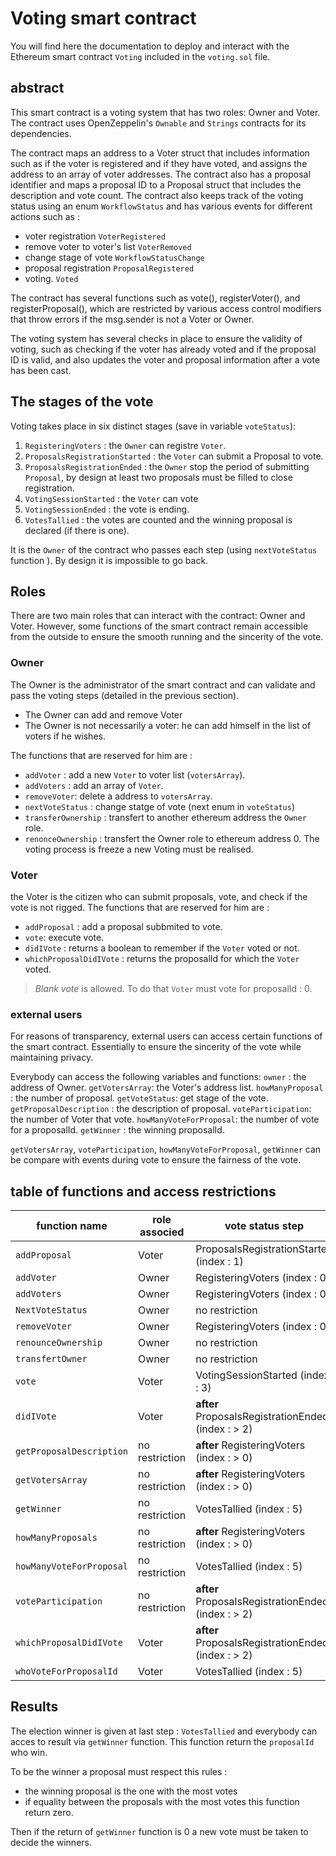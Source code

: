 # Voting smart contract

You will find here the documentation to deploy and interact with the Ethereum smart contract `Voting` included in the `voting.sol` file.

## abstract

This smart contract is a voting system that has two roles: Owner and Voter.
The contract uses OpenZeppelin's `Ownable` and `Strings` contracts for its dependencies.

The contract maps an address to a Voter struct that includes information such as if the voter is registered and if they have voted, and assigns the address to an array of voter addresses.
The contract also has a proposal identifier and maps a proposal ID to a Proposal struct that includes the description and vote count. 
The contract also keeps track of the voting status using an enum `WorkflowStatus` and has various events for different actions such as :
* voter registration `VoterRegistered`
* remove voter to voter's list `VoterRemoved`
* change stage of vote `WorkflowStatusChange`
* proposal registration `ProposalRegistered`
* voting. `Voted`

The contract has several functions such as vote(), registerVoter(), and registerProposal(), which are restricted by various access control modifiers that throw errors if the msg.sender is not a Voter or Owner.

The voting system has several checks in place to ensure the validity of voting, such as checking if the voter has already voted and if the proposal ID is valid, and also updates the voter and proposal information after a vote has been cast.

## The stages of the vote

Voting takes place in six distinct stages (save in variable `voteStatus`):

1. `RegisteringVoters` : the `Owner` can registre `Voter`.
2. `ProposalsRegistrationStarted` : the `Voter` can submit a Proposal to vote.
3. `ProposalsRegistrationEnded` :  the `Owner` stop the period of submitting `Proposal`, by design at least two proposals must be filled to close registration.
4. `VotingSessionStarted` : the `Voter` can vote
5. `VotingSessionEnded` : the vote is ending.
6. `VotesTallied` : the votes are counted and the winning proposal is declared (if there is one).

It is the `Owner` of the contract who passes each step (using `nextVoteStatus` function ). By design it is impossible to go back.

## Roles

There are two main roles that can interact with the contract: Owner and Voter. However, some functions of the smart contract remain accessible from the outside to ensure the smooth running and the sincerity of the vote.

### Owner

The Owner is the administrator of the smart contract and can validate and pass the voting steps (detailed in the previous section).

- The Owner can add and remove Voter
- The Owner is not necessarily a voter: he can add himself in the list of voters if he wishes.

The functions that are reserved for him are : 
* `addVoter` : add a new `Voter` to voter list (`votersArray`).
* `addVoters` : add an array of `Voter`.
* `removeVoter`: delete a address to `votersArray`.
* `nextVoteStatus` : change statge of vote (next enum in  `voteStatus`)
* `transferOwnership` : transfert to another ethereum address the `Owner` role.
* `renonceOwnership` : transfert the Owner role to ethereum address 0. The voting process is freeze a new Voting must be realised.


### Voter

the Voter is the citizen who can submit proposals, vote, and check if the vote is not rigged. 
The functions that are reserved for him are : 
* `addProposal` : add a proposal subbmited to vote.
* `vote`: execute vote. 
* `didIVote` : returns a boolean to remember if the `Voter` voted or not.
* `whichProposalDidIVote` : returns the proposalId for which the `Voter` voted.

> *Blank vote* is allowed. To do that `Voter` must vote for proposalId :  0.

### external users

For reasons of transparency, external users can access certain functions of the smart contract. Essentially to ensure the sincerity of the vote while maintaining privacy.

Everybody can access the following variables and functions: 
    `owner` :  the address of Owner.
    `getVotersArray`: the Voter's address list.
    `howManyProposal` : the number of proposal.
    `getVoteStatus`: get stage of the vote.
    `getProposalDescription` : the description of proposal.
    `voteParticipation`: the number of Voter that vote.
    `howManyVoteForProposal`:  the number of vote for a proposalId.
    `getWinner` : the winning proposalId.


`getVotersArray`, `voteParticipation`, `howManyVoteForProposal`, `getWinner` can be compare with events during vote to ensure the fairness of the vote.

## table of functions and access restrictions

     
| function name            | role associed  | vote status step                                   |
|--------------------------|----------------|----------------------------------------------------|
| `addProposal`            | Voter          | ProposalsRegistrationStarted (index : 1)           |
| `addVoter`               | Owner          | RegisteringVoters (index : 0)                      |
| `addVoters`              | Owner          | RegisteringVoters (index : 0)                      |
| `NextVoteStatus`         | Owner          | no restriction                                     |
| `removeVoter`            | Owner          | RegisteringVoters (index : 0)                      |
| `renounceOwnership`      | Owner          | no restriction                                     |
| `transfertOwner`         | Owner          | no restriction                                     |
| `vote`                   | Voter          | VotingSessionStarted (index : 3)                   |
| `didIVote`               | Voter          | **after** ProposalsRegistrationEnded (index : > 2) |
| `getProposalDescription` | no restriction | **after** RegisteringVoters (index : > 0)          |
| `getVotersArray`         | no restriction | **after** RegisteringVoters (index : > 0)          |
| `getWinner`              | no restriction | VotesTallied (index : 5)                           |
| `howManyProposals`       | no restriction | **after** RegisteringVoters (index : > 0)          |
| `howManyVoteForProposal` | no restriction | VotesTallied (index : 5)                           |
| `voteParticipation`      | no restriction | **after** ProposalsRegistrationEnded (index : > 2) |
| `whichProposalDidIVote`  | Voter          | **after** ProposalsRegistrationEnded (index : > 2) |
| `whoVoteForProposalId`   | Voter          | VotesTallied (index : 5)                           |


## Results

The election winner is given at last step : `VotesTallied` and everybody can acces to result via `getWinner` function. This function return the `proposalId` who win.

To be the winner a proposal must respect this rules : 
* the winning proposal is the one with the most votes
* if equality between the proposals with the most votes this function return zero. 

Then if the return of `getWinner` function is 0 a new vote must be taken to decide the winners.

